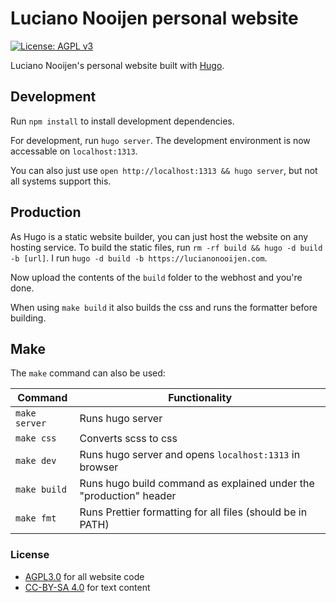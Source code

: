 # Luciano Nooijen personal website

[![License: AGPL v3](https://img.shields.io/badge/License-AGPL%20v3-blue.svg)](https://www.gnu.org/licenses/agpl-3.0)

Luciano Nooijen's personal website built with [Hugo](https://gohugo.io).

## Development

Run `npm install` to install development dependencies.

For development, run `hugo server`. The development environment is now accessable on `localhost:1313`.

You can also just use `open http://localhost:1313 && hugo server`, but not all systems support this.

## Production

As Hugo is a static website builder, you can just host the website on any hosting service. To build the static files, run `rm -rf build && hugo -d build -b [url]`. I run `hugo -d build -b https://lucianonooijen.com`.

Now upload the contents of the `build` folder to the webhost and you're done.

When using `make build` it also builds the css and runs the formatter before building.

## Make

The `make` command can also be used:

| Command       | Functionality                                                      |
| ------------- | ------------------------------------------------------------------ |
| `make server` | Runs hugo server                                                   |
| `make css`    | Converts scss to css                                               |
| `make dev`    | Runs hugo server and opens `localhost:1313` in browser             |
| `make build`  | Runs hugo build command as explained under the "production" header |
| `make fmt`    | Runs Prettier formatting for all files (should be in PATH)         |

### License

- [AGPL3.0](https://www.gnu.org/licenses/agpl-3.0) for all website code
- [CC-BY-SA 4.0](https://creativecommons.org/licenses/by-sa/4.0/) for text content
